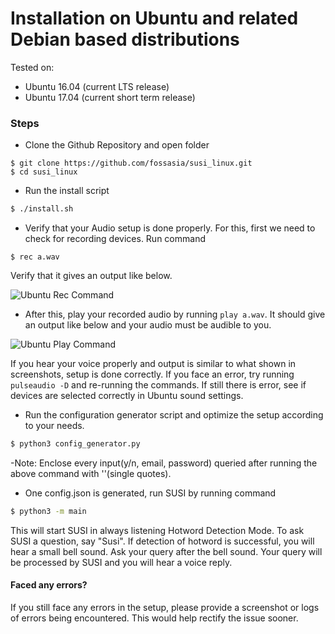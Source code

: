 # Installation on Ubuntu and related Debian based distributions

Tested on:
- Ubuntu 16.04 (current LTS release)
- Ubuntu 17.04 (current short term release)

### Steps
- Clone the Github Repository and open folder
```
$ git clone https://github.com/fossasia/susi_linux.git
$ cd susi_linux
```
- Run the install script
````bash
$ ./install.sh
````
- Verify that your Audio setup is done properly. For this, first we need to check for recording devices. Run command 
```
$ rec a.wav
```
Verify that it gives an output like below.

![Ubuntu Rec Command](images/ubuntu-rec.png)

- After this, play your recorded audio by running ```play a.wav```. It should give an output like below
and your audio must be audible to you.

![Ubuntu Play Command](images/ubuntu-play.png)

If you hear your voice properly and output is similar to what shown in screenshots, setup is 
done correctly. If you face an error, try running ```pulseaudio -D``` and re-running the commands.
If still there is error, see if devices are selected correctly in Ubuntu sound settings.

- Run the configuration generator script and optimize the setup according to your needs.
```bash
$ python3 config_generator.py
```
-Note: Enclose every input(y/n, email, password) queried after running the above command with ''(single quotes).

- One config.json is generated, run SUSI by running command
```bash
$ python3 -m main
```

This will start SUSI in always listening Hotword Detection Mode. To ask SUSI a question, say "Susi". If detection of
hotword is successful, you will hear a small bell sound. Ask your query after the bell sound. Your query will be
processed by SUSI and you will hear a voice reply.

#### Faced any errors?

If you still face any errors in the setup, please provide a screenshot or logs of errors being encountered.
This would help rectify the issue sooner.

